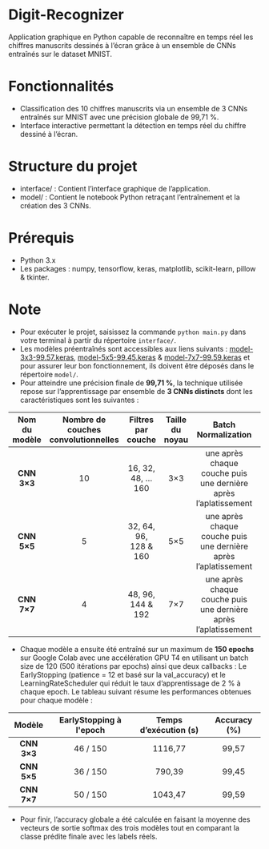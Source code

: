 # Digit-Recognizer
Application graphique en Python capable de reconnaître en temps réel les chiffres manuscrits dessinés à l’écran grâce à un ensemble de CNNs entraînés sur le dataset MNIST.

# Fonctionnalités
- Classification des 10 chiffres manuscrits via un ensemble de 3 CNNs entraînés sur MNIST avec une précision globale de 99,71 %.
- Interface interactive permettant la détection en temps réel du chiffre dessiné à l’écran.

# Structure du projet
- interface/ : Contient l’interface graphique de l’application.  
- model/ : Contient le notebook Python retraçant l’entraînement et la création des 3 CNNs.

# Prérequis
- Python 3.x  
- Les packages : numpy, tensorflow, keras, matplotlib, scikit-learn, pillow & tkinter.

# Note
- Pour exécuter le projet, saisissez la commande ``python main.py`` dans votre terminal à partir du répertoire ``interface/``.
- Les modèles préentraînés sont accessibles aux liens suivants : [model-3x3-99.57.keras](https://drive.google.com/file/d/1UQpg8H6RsAXj9AUaYk7y_OdiC9DVaD0Z/view?usp=sharing), [model-5x5-99.45.keras](https://drive.google.com/file/d/1vXbWTHgVp7emPNJcgA-oFmfCZEyaYXvF/view?usp=sharing) & [model-7x7-99.59.keras](https://drive.google.com/file/d/19yPCKLUE2a_w2PEe_g-u8lY9NKNe6fV2/view?usp=sharing) et pour assurer leur bon fonctionnement, ils doivent être déposés dans le répertoire ``model/``.
- Pour atteindre une précision finale de **99,71 %**, la technique utilisée repose sur l’apprentissage par ensemble de **3 CNNs distincts** dont les caractéristiques sont les suivantes :

<div align="center">
<table>
  <thead>
    <tr>
      <th align="center">Nom du modèle</th>
      <th align="center">Nombre de couches convolutionnelles</th>
      <th align="center">Filtres par couche</th>
      <th align="center">Taille du noyau</th>
      <th align="center">Batch Normalization</th>
      <th align="center">Couche de sortie</th>
    </tr>
  </thead>
  <tbody>
    <tr><td align="center"><strong>CNN 3×3</strong></td><td align="center">10</td><td align="center">16, 32, 48, … 160</td><td align="center">3×3</td><td align="center">une après chaque couche puis une dernière après l’aplatissement</td><td align="center">Softmax (10)</td></tr>
    <tr><td align="center"><strong>CNN 5×5</strong></td><td align="center">5</td><td align="center">32, 64, 96, 128 & 160</td><td align="center">5×5</td><td align="center">une après chaque couche puis une dernière après l’aplatissement</td><td align="center">Softmax (10)</td></tr>
    <tr><td align="center"><strong>CNN 7×7</strong></td><td align="center">4</td><td align="center">48, 96, 144 & 192</td><td align="center">7×7</td><td align="center">une après chaque couche puis une dernière après l’aplatissement</td><td align="center">Softmax (10)</td></tr>
  </tbody>
</table>
</div>

- Chaque modèle a ensuite été entraîné sur un maximum de **150 epochs** sur Google Colab avec une accélération GPU T4 en utilisant un batch size de 120 (500 itérations par epochs) ainsi que deux callbacks : Le EarlyStopping (patience = 12 et basé sur la val_accuracy) et le LearningRateScheduler qui réduit le taux d’apprentissage de 2 % à chaque epoch. Le tableau suivant résume les performances obtenues pour chaque modèle :

<div align="center">
<table>
  <thead>
    <tr>
      <th align="center">Modèle</th>
      <th align="center">EarlyStopping à l'epoch</th>
      <th align="center">Temps d’exécution (s)</th>
      <th align="center">Accuracy (%)</th>
    </tr>
  </thead>
  <tbody>
    <tr><td align="center"><strong>CNN 3×3</strong></td><td align="center">46 / 150</td><td align="center">1116,77</td><td align="center">99,57</td></tr>
    <tr><td align="center"><strong>CNN 5×5</strong></td><td align="center">36 / 150</td><td align="center">790,39</td><td align="center">99,45</td></tr>
    <tr><td align="center"><strong>CNN 7×7</strong></td><td align="center">50 / 150</td><td align="center">1043,47</td><td align="center">99,59</td></tr>
  </tbody>
</table>
</div>

- Pour finir, l’accuracy globale a été calculée en faisant la moyenne des vecteurs de sortie softmax des trois modèles tout en comparant la classe prédite finale avec les labels réels.
